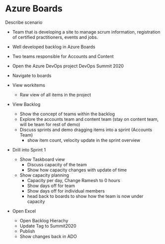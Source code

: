 # Azure Boards

Describe scenario
- Team that is developing a site to manage scrum information, registration of certified practitioners, events and jobs.
- Well developed backlog in Azure Boards
- Two teams responsible for Accounts and Content

- Open the Azure DevOps project DevOps Summit 2020
- Navigate to boards
- View workitems
  - Raw view of all items in the project
- View Backlog
  - Show the concept of teams within the backlog
  - Explore the accounts team and content team (stay on content team, will be team for rest of demo)
  - Discuss sprints and demo dragging items into a sprint (Accounts Team)
    - show item count, velocity update in the sprint overview
- Drill into Sprint 1
  - Show Taskboard view
    - Discuss capacity of the team
    - Show how capacity changes with update of time
  - Show capacity planning
    - Capacity per day, Change Ramesh to 0 hours
    - Show days off for team
    - Show days off for individual members
    - head back to boards to show how the team is now under capacity
- Open Excel
  - Open Backlog Hierachy
  - Update Tag to Summit2020
  - Publish
  - Show changes back in ADO